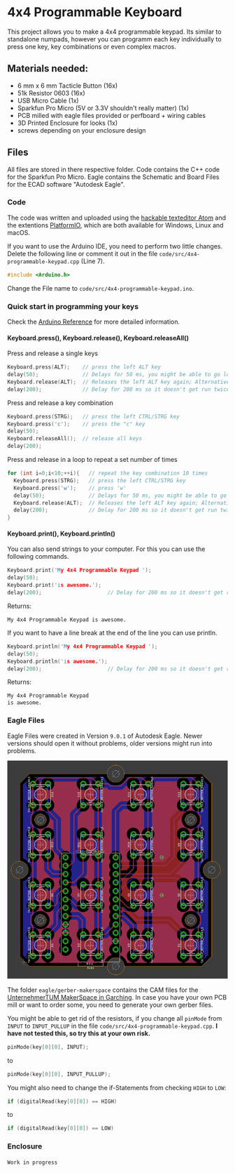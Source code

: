 # 4x4 Programmable Keyboard
This project allows you to make a 4x4 programmable keypad. Its similar to standalone numpads, however you can programm each key individually to press one key, key combinations or even complex macros.

## Materials needed:
* 6 mm x 6 mm Tacticle Button (16x)
* 51k Resistor 0603 (16x)
* USB Micro Cable (1x)
* Sparkfun Pro Micro (5V or 3.3V shouldn't really matter) (1x)
* PCB milled with eagle files provided or perfboard + wiring cables
* 3D Printed Enclosure for looks (1x)
* screws depending on your enclosure design 

## Files
All files are stored in there respective folder. Code contains the C++ code for the Sparkfun Pro Micro. Eagle contains the Schematic and Board Files for the ECAD software "Autodesk Eagle".
### Code
The code was written and uploaded using the [hackable texteditor Atom](https://atom.io/) and the extentions [PlatformIO](https://platformio.org/platformio-ide), which are both available for Windows, Linux and macOS.

If you want to use the Arduino IDE, you need to perform two little changes.
Delete the following line or comment it out in the file `code/src/4x4-programmable-keypad.cpp` (Line 7).
```cpp
#include <Arduino.h>
```
Change the File name to `code/src/4x4-programmable-keypad.ino`.

### Quick start in programming your keys
Check the [Arduino Reference](https://www.arduino.cc/reference/en/language/functions/usb/keyboard/) for more detailed information.
#### Keyboard.press(), Keyboard.release(), Keyboard.releaseAll()
Press and release a single keys
```cpp
Keyboard.press(ALT);    // press the left ALT key
delay(50);              // Delays for 50 ms, you might be able to go lower, but 50 is a good starting point
Keyboard.release(ALT);  // Releases the left ALT key again; Alternatively Keyboard.releaseAll()
delay(200);             // Delay for 200 ms so it doesn't get run twice
```
Press and release a key combination
```cpp
Keyboard.press(STRG);   // press the left CTRL/STRG key
Keyboard.press('c');    // press the "c" key
delay(50);
Keyboard.releaseAll();  // release all keys
delay(200);
```
Press and release in a loop to repeat a set number of times
```cpp
for (int i=0;i<10;++i){   // repeat the key combination 10 times
  Keyboard.press(STRG);   // press the left CTRL/STRG key
  Keyboard.press('w');    // press 'w'
  delay(50);              // Delays for 50 ms, you might be able to go lower, but 50 is a good starting point
  Keyboard.release(ALT);  // Releases the left ALT key again; Alternatively Keyboard.releaseAll()
  delay(200);             // Delay for 200 ms so it doesn't get run twice
}
```
#### Keyboard.print(), Keyboard.println()
You can also send strings to your computer. For this you can use the following commands.
```cpp
Keyboard.print('My 4x4 Programmable Keypad ');
delay(50);
Keyboard.print('is awesome.');
delay(200);                     // Delay for 200 ms so it doesn't get run twice
```
Returns:
```
My 4x4 Programmable Keypad is awesome.
```
If you want to have a line break at the end of the line you can use println.
```cpp
Keyboard.println('My 4x4 Programmable Keypad ');
delay(50);
Keyboard.println('is awesome.');
delay(200);                     // Delay for 200 ms so it doesn't get run twice
```
Returns:
```
My 4x4 Programmable Keypad
is awesome.
```

### Eagle Files
Eagle Files were created in Version `9.0.1` of Autodesk Eagle. Newer versions should open it without problems, older versions might run into problems.

![Boardlayout](/images/boardlayout.png)

The folder `eagle/gerber-makerspace` contains the CAM files for the [UnternehmerTUM MakerSpace in Garching](https://www.maker-space.de). In case you have your own PCB mill or want to order some, you need to generate your own gerber files.

You might be able to get rid of the resistors, if you change all `pinMode` from `INPUT` to `INPUT_PULLUP` in the file `code/src/4x4-programmable-keypad.cpp`. **I have  not tested this, so try this at your own risk.**
```cpp
pinMode(key[0][0], INPUT);
```
to
```cpp
pinMode(key[0][0], INPUT_PULLUP);
```
You might also need to change the if-Statements from checking `HIGH` to `LOW`:
```cpp
if (digitalRead(key[0][0]) == HIGH)
```
to
```cpp
if (digitalRead(key[0][0]) == LOW)
```

### Enclosure
`Work in progress`
